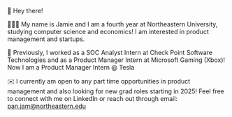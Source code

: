 👋 Hey there!

👩🏻‍💻 My name is Jamie and I am a fourth year at Northeastern University, studying computer science and economics! I am interested in product management and startups. 

🌱 Previously, I worked as a SOC Analyst Intern at Check Point Software Technologies and as a Product Manager Intern at Microsoft Gaming (Xbox)! Now I am a Product Manager Intern @ Tesla

✉️ I currently am open to any part time opportunities in product management and also looking for new grad roles starting in 2025! Feel free to connect with me on LinkedIn or reach out through email: pan.jam@northeastern.edu

<!--
**jpanct/jpanct** is a ✨ _special_ ✨ repository because its `README.md` (this file) appears on your GitHub profile.

Here are some ideas to get you started:

- 🔭 I’m currently working on ...
- 🌱 I’m currently learning ...
- 👯 I’m looking to collaborate on ...
- 🤔 I’m looking for help with ...
- 💬 Ask me about ...
- 📫 How to reach me: ...
- 😄 Pronouns: ...
- ⚡ Fun fact: ...
-->
